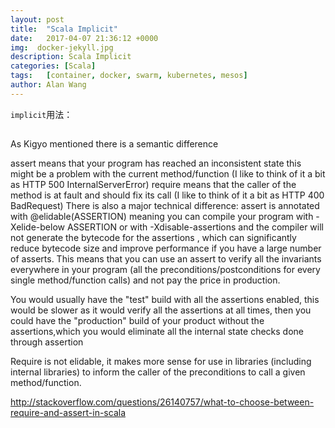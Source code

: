 ```yaml
---
layout: post
title:  "Scala Implicit"
date:   2017-04-07 21:36:12 +0000
img:  docker-jekyll.jpg
description: Scala Implicit
categories: [Scala]
tags:   [container, docker, swarm, kubernetes, mesos]
author: Alan Wang
---
```

`implicit`用法：

##

As Kigyo mentioned there is a semantic difference

assert means that your program has reached an inconsistent state this might be a problem with the current method/function (I like to think of it a bit as HTTP 500 InternalServerError)
require means that the caller of the method is at fault and should fix its call (I like to think of it a bit as HTTP 400 BadRequest)
There is also a major technical difference: assert is annotated with @elidable(ASSERTION) meaning you can compile your program with  -Xelide-below ASSERTION or with -Xdisable-assertions and the compiler will not generate the bytecode for the assertions , which can significantly reduce bytecode size and improve performance if you have a large number of asserts. This means that you can use an assert to verify all the invariants everywhere in your program (all the preconditions/postconditions for every single method/function calls) and not pay the price in production.

You would usually have the "test" build with all the assertions enabled, this would be slower as it would verify all the assertions at all times, then you could have the "production" build of your product without the assertions,which you would eliminate all the internal state checks done through assertion

Require is not elidable, it makes more sense for use in libraries (including internal libraries) to inform the caller of the preconditions to call a given method/function.


http://stackoverflow.com/questions/26140757/what-to-choose-between-require-and-assert-in-scala





